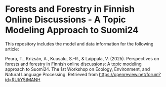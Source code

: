 #  Forests and Forestry in Finnish Online Discussions - A Topic Modeling Approach to Suomi24

This repository includes the model and data information for the following article:

Peura, T., Krizsán, A., Kuusalu, S.-R., & Laippala, V. (2025). Perspectives on forests and forestry in Finnish online discussions: A topic modeling approach to Suomi24. The 1st Workshop on Ecology, Environment, and Natural Language Processing. Retrieved from https://openreview.net/forum?id=RUkY5tMANH


